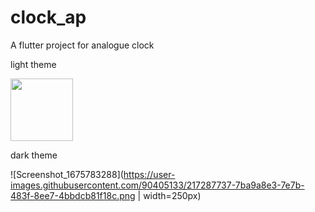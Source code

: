 # clock_ap

A flutter project for analogue clock 

light theme

 <img src="[https://your-image-url.type](https://user-images.githubusercontent.com/90405133/217288153-2cc4c567-29a7-47da-8a55-78fbb9ea193e.png)" width="100" height="100">


dark theme

![Screenshot_1675783288](https://user-images.githubusercontent.com/90405133/217287737-7ba9a8e3-7e7b-483f-8ee7-4bbdcb81f18c.png | width=250px)



